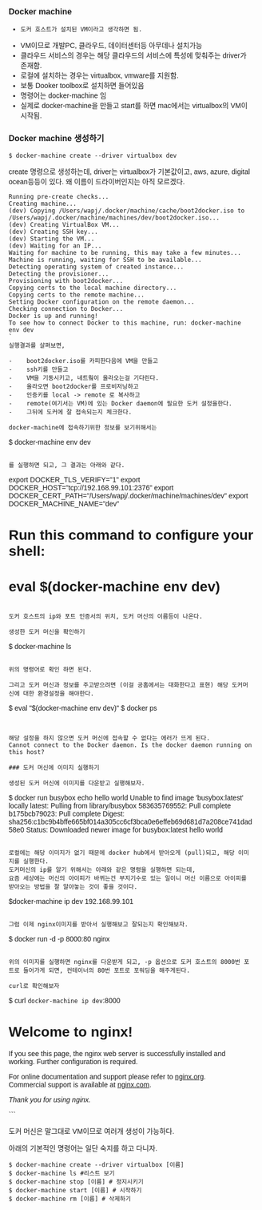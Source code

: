 ### Docker machine

-     도커 호스트가 설치된 VM이라고 생각하면 됨.
-    VM이므로 개발PC, 클라우드, 데이터센터등 아무데나 설치가능
-    클라우드 서비스의 경우는 해당 클라우드의 서비스에 특성에 맞춰주는 driver가 존재함. 
-    로컬에 설치하는 경우는 virtualbox, vmware를 지원함.
-    보통 Dooker toolbox로 설치하면 들어있음
-    명령어는 docker-machine 임
-    실제로 docker-machine을 만들고 start를 하면 mac에서는  virtualbox의 VM이 시작됨.

### Docker machine 생성하기
```
$ docker-machine create --driver virtualbox dev
```
create 명령으로 생성하는데, driver는 virtualbox가 기본값이고, aws, azure, digital ocean등등이 있다. 왜 이름이 드라이버인지는 아직 모르겠다.

```
Running pre-create checks...
Creating machine...
(dev) Copying /Users/wapj/.docker/machine/cache/boot2docker.iso to /Users/wapj/.docker/machine/machines/dev/boot2docker.iso...
(dev) Creating VirtualBox VM...
(dev) Creating SSH key...
(dev) Starting the VM...
(dev) Waiting for an IP...
Waiting for machine to be running, this may take a few minutes...
Machine is running, waiting for SSH to be available...
Detecting operating system of created instance...
Detecting the provisioner...
Provisioning with boot2docker...
Copying certs to the local machine directory...
Copying certs to the remote machine...
Setting Docker configuration on the remote daemon...
Checking connection to Docker...
Docker is up and running!
To see how to connect Docker to this machine, run: docker-machine env dev
`
실행결과를 살펴보면,

-    boot2docker.iso를 카피한다음에 VM을 만들고
-    ssh키를 만들고
-    VM을 기동시키고, 네트웤이 올라오는걸 기다린다.
-    올라오면 boot2docker를 프로비저닝하고
-    인증키를 local -> remote 로 복사하고
-    remote(여기서는 VM)에 있는 Docker daemon에 필요한 도커 설정을한다.
-    그뒤에 도커에 잘 접속되는지 체크한다.

docker-machine에 접속하기위한 정보를 보기위해서는

```
$ docker-machine env dev
```

를 실행하면 되고, 그 결과는 아래와 같다.

```
export DOCKER_TLS_VERIFY="1"
export DOCKER_HOST="tcp://192.168.99.101:2376"
export DOCKER_CERT_PATH="/Users/wapj/.docker/machine/machines/dev"
export DOCKER_MACHINE_NAME="dev"
# Run this command to configure your shell:
# eval $(docker-machine env dev)
```

도커 호스트의 ip와 포트 인증서의 위치, 도커 머신의 이름등이 나온다.

생성한 도커 머신을 확인하기
```
$ docker-machine ls
```

위의 명령어로 확인 하면 된다.

그리고 도커 머신과 정보를 주고받으려면 (이걸 공홈에서는 대화한다고 표현) 해당 도커머신에 대한 환경설정을 해야한다.

```
$ eval "$(docker-machine env dev)"
$ docker ps
```


해당 설정을 하지 않으면 도커 머신에 접속할 수 없다는 에러가 뜨게 된다.
Cannot connect to the Docker daemon. Is the docker daemon running on this host?

### 도커 머신에 이미지 실행하기

생성된 도커 머신에 이미지를 다운받고 실행해보자.

```
$ docker run busybox echo hello world
Unable to find image 'busybox:latest' locally
latest: Pulling from library/busybox
583635769552: Pull complete
b175bcb79023: Pull complete
Digest: sha256:c1bc9b4bffe665bf014a305cc6cf3bca0e6effeb69d681d7a208ce741dad58e0
Status: Downloaded newer image for busybox:latest
hello world
```

로컬에는 해당 이미지가 없기 때문에 docker hub에서 받아오게 (pull)되고, 해당 이미지를 실행한다.
도커머신의 ip를 알기 위해서는 아래와 같은 명령을 실행하면 되는데,
요즘 세상에는 머신의 아이피가 바뀌는건 부지기수로 있는 일이니 머신 이름으로 아이피를 받아오는 방법을 잘 알아놓는 것이 좋을 것이다.

```
$docker-machine ip dev
192.168.99.101
```

그럼 이제 nginx이미지를 받아서 실행해보고 잘되는지 확인해보자.
```
$ docker run -d -p 8000:80 nginx
```

위의 이미지를 실행하면 nginx를 다운받게 되고, -p 옵션으로 도커 호스트의 8000번 포트로 들어가게 되면, 컨테이너의 80번 포트로 포워딩을 해주게된다.

curl로 확인해보자

```
$ curl `docker-machine ip dev`:8000
<!DOCTYPE html>
<html>
<head>
<title>Welcome to nginx!</title>
<style>
    body {
        width: 35em;
        margin: 0 auto;
        font-family: Tahoma, Verdana, Arial, sans-serif;
    }
</style>
</head>
<body>
<h1>Welcome to nginx!</h1>
<p>If you see this page, the nginx web server is successfully installed and
working. Further configuration is required.</p>
<p>For online documentation and support please refer to
<a href="http://nginx.org/">nginx.org</a>.<br/>
Commercial support is available at
<a href="http://nginx.com/">nginx.com</a>.</p>
<p><em>Thank you for using nginx.</em></p>
</body>
</html>
```


도커 머신은 말그대로 VM이므로 여러개 생성이 가능하다.

아래의 기본적인 명령어는 일단 숙지를 하고 다니자.

```
$ docker-machine create --driver virtualbox [이름]
$ docker-machine ls #리스트 보기
$ docker-machine stop [이름] # 정지시키기
$ docker-machine start [이름] # 시작하기
$ docker-machine rm [이름] # 삭제하기
```